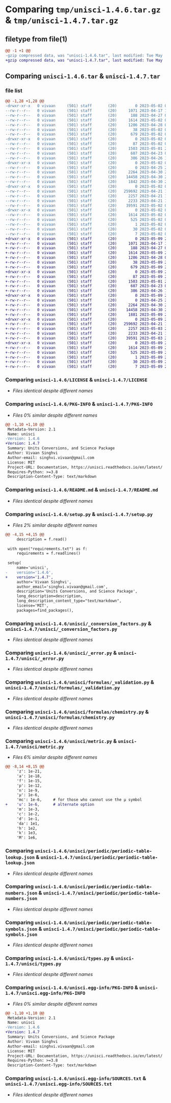 # Comparing `tmp/unisci-1.4.6.tar.gz` & `tmp/unisci-1.4.7.tar.gz`

## filetype from file(1)

```diff
@@ -1 +1 @@
-gzip compressed data, was "unisci-1.4.6.tar", last modified: Tue May  2 02:45:02 2023, max compression
+gzip compressed data, was "unisci-1.4.7.tar", last modified: Tue May  9 23:32:57 2023, max compression
```

## Comparing `unisci-1.4.6.tar` & `unisci-1.4.7.tar`

### file list

```diff
@@ -1,28 +1,28 @@
-drwxr-xr-x   0 vivaan     (501) staff       (20)        0 2023-05-02 02:45:02.401394 unisci-1.4.6/
--rw-r--r--   0 vivaan     (501) staff       (20)     1071 2023-04-17 11:50:57.000000 unisci-1.4.6/LICENSE
--rw-r--r--   0 vivaan     (501) staff       (20)      188 2023-04-27 04:25:20.000000 unisci-1.4.6/MANIFEST.in
--rw-r--r--   0 vivaan     (501) staff       (20)     1614 2023-05-02 02:45:02.401087 unisci-1.4.6/PKG-INFO
--rw-r--r--   0 vivaan     (501) staff       (20)     1286 2023-04-28 05:01:19.000000 unisci-1.4.6/README.md
--rw-r--r--   0 vivaan     (501) staff       (20)       38 2023-05-02 02:45:02.401503 unisci-1.4.6/setup.cfg
--rw-r--r--   0 vivaan     (501) staff       (20)      679 2023-05-02 02:43:58.000000 unisci-1.4.6/setup.py
-drwxr-xr-x   0 vivaan     (501) staff       (20)        0 2023-05-02 02:45:02.397016 unisci-1.4.6/unisci/
--rw-r--r--   0 vivaan     (501) staff       (20)       87 2023-05-02 02:43:54.000000 unisci-1.4.6/unisci/__init__.py
--rw-r--r--   0 vivaan     (501) staff       (20)     1503 2023-05-01 22:47:16.000000 unisci-1.4.6/unisci/_conversion_factors.py
--rw-r--r--   0 vivaan     (501) staff       (20)      607 2023-04-23 05:14:17.000000 unisci-1.4.6/unisci/_error.py
--rw-r--r--   0 vivaan     (501) staff       (20)      386 2023-04-26 16:06:26.000000 unisci-1.4.6/unisci/constants.py
-drwxr-xr-x   0 vivaan     (501) staff       (20)        0 2023-05-02 02:45:02.399329 unisci-1.4.6/unisci/formulas/
--rw-r--r--   0 vivaan     (501) staff       (20)        0 2023-04-25 22:04:55.000000 unisci-1.4.6/unisci/formulas/__init__.py
--rw-r--r--   0 vivaan     (501) staff       (20)     2264 2023-04-30 22:55:51.000000 unisci-1.4.6/unisci/formulas/_validation.py
--rw-r--r--   0 vivaan     (501) staff       (20)    14458 2023-04-30 22:56:45.000000 unisci-1.4.6/unisci/formulas/chemistry.py
--rw-r--r--   0 vivaan     (501) staff       (20)     1842 2023-04-30 22:59:28.000000 unisci-1.4.6/unisci/metric.py
-drwxr-xr-x   0 vivaan     (501) staff       (20)        0 2023-05-02 02:45:02.400696 unisci-1.4.6/unisci/periodic/
--rw-r--r--   0 vivaan     (501) staff       (20)   259692 2023-04-21 14:28:34.000000 unisci-1.4.6/unisci/periodic/periodic-table-lookup.json
--rw-r--r--   0 vivaan     (501) staff       (20)     2257 2023-04-21 14:47:26.000000 unisci-1.4.6/unisci/periodic/periodic-table-numbers.json
--rw-r--r--   0 vivaan     (501) staff       (20)     2233 2023-04-21 14:30:16.000000 unisci-1.4.6/unisci/periodic/periodic-table-symbols.json
--rw-r--r--   0 vivaan     (501) staff       (20)    39591 2023-05-02 02:42:15.000000 unisci-1.4.6/unisci/types.py
-drwxr-xr-x   0 vivaan     (501) staff       (20)        0 2023-05-02 02:45:02.398495 unisci-1.4.6/unisci.egg-info/
--rw-r--r--   0 vivaan     (501) staff       (20)     1614 2023-05-02 02:45:02.000000 unisci-1.4.6/unisci.egg-info/PKG-INFO
--rw-r--r--   0 vivaan     (501) staff       (20)      525 2023-05-02 02:45:02.000000 unisci-1.4.6/unisci.egg-info/SOURCES.txt
--rw-r--r--   0 vivaan     (501) staff       (20)        1 2023-05-02 02:45:02.000000 unisci-1.4.6/unisci.egg-info/dependency_links.txt
--rw-r--r--   0 vivaan     (501) staff       (20)       30 2023-05-02 02:45:02.000000 unisci-1.4.6/unisci.egg-info/requires.txt
--rw-r--r--   0 vivaan     (501) staff       (20)        7 2023-05-02 02:45:02.000000 unisci-1.4.6/unisci.egg-info/top_level.txt
+drwxr-xr-x   0 vivaan     (501) staff       (20)        0 2023-05-09 23:32:57.908730 unisci-1.4.7/
+-rw-r--r--   0 vivaan     (501) staff       (20)     1071 2023-04-17 11:50:57.000000 unisci-1.4.7/LICENSE
+-rw-r--r--   0 vivaan     (501) staff       (20)      188 2023-04-27 04:25:20.000000 unisci-1.4.7/MANIFEST.in
+-rw-r--r--   0 vivaan     (501) staff       (20)     1614 2023-05-09 23:32:57.908362 unisci-1.4.7/PKG-INFO
+-rw-r--r--   0 vivaan     (501) staff       (20)     1286 2023-04-28 05:01:19.000000 unisci-1.4.7/README.md
+-rw-r--r--   0 vivaan     (501) staff       (20)       38 2023-05-09 23:32:57.908831 unisci-1.4.7/setup.cfg
+-rw-r--r--   0 vivaan     (501) staff       (20)      679 2023-05-09 23:31:21.000000 unisci-1.4.7/setup.py
+drwxr-xr-x   0 vivaan     (501) staff       (20)        0 2023-05-09 23:32:57.904358 unisci-1.4.7/unisci/
+-rw-r--r--   0 vivaan     (501) staff       (20)       87 2023-05-09 23:30:45.000000 unisci-1.4.7/unisci/__init__.py
+-rw-r--r--   0 vivaan     (501) staff       (20)     1503 2023-05-01 22:47:16.000000 unisci-1.4.7/unisci/_conversion_factors.py
+-rw-r--r--   0 vivaan     (501) staff       (20)      607 2023-04-23 05:14:17.000000 unisci-1.4.7/unisci/_error.py
+-rw-r--r--   0 vivaan     (501) staff       (20)      386 2023-04-26 16:06:26.000000 unisci-1.4.7/unisci/constants.py
+drwxr-xr-x   0 vivaan     (501) staff       (20)        0 2023-05-09 23:32:57.906651 unisci-1.4.7/unisci/formulas/
+-rw-r--r--   0 vivaan     (501) staff       (20)        0 2023-04-25 22:04:55.000000 unisci-1.4.7/unisci/formulas/__init__.py
+-rw-r--r--   0 vivaan     (501) staff       (20)     2264 2023-04-30 22:55:51.000000 unisci-1.4.7/unisci/formulas/_validation.py
+-rw-r--r--   0 vivaan     (501) staff       (20)    14458 2023-04-30 22:56:45.000000 unisci-1.4.7/unisci/formulas/chemistry.py
+-rw-r--r--   0 vivaan     (501) staff       (20)     1881 2023-05-09 23:31:16.000000 unisci-1.4.7/unisci/metric.py
+drwxr-xr-x   0 vivaan     (501) staff       (20)        0 2023-05-09 23:32:57.907923 unisci-1.4.7/unisci/periodic/
+-rw-r--r--   0 vivaan     (501) staff       (20)   259692 2023-04-21 14:28:34.000000 unisci-1.4.7/unisci/periodic/periodic-table-lookup.json
+-rw-r--r--   0 vivaan     (501) staff       (20)     2257 2023-05-03 23:47:40.000000 unisci-1.4.7/unisci/periodic/periodic-table-numbers.json
+-rw-r--r--   0 vivaan     (501) staff       (20)     2233 2023-04-21 14:30:16.000000 unisci-1.4.7/unisci/periodic/periodic-table-symbols.json
+-rw-r--r--   0 vivaan     (501) staff       (20)    39591 2023-05-03 23:43:10.000000 unisci-1.4.7/unisci/types.py
+drwxr-xr-x   0 vivaan     (501) staff       (20)        0 2023-05-09 23:32:57.905851 unisci-1.4.7/unisci.egg-info/
+-rw-r--r--   0 vivaan     (501) staff       (20)     1614 2023-05-09 23:32:57.000000 unisci-1.4.7/unisci.egg-info/PKG-INFO
+-rw-r--r--   0 vivaan     (501) staff       (20)      525 2023-05-09 23:32:57.000000 unisci-1.4.7/unisci.egg-info/SOURCES.txt
+-rw-r--r--   0 vivaan     (501) staff       (20)        1 2023-05-09 23:32:57.000000 unisci-1.4.7/unisci.egg-info/dependency_links.txt
+-rw-r--r--   0 vivaan     (501) staff       (20)       30 2023-05-09 23:32:57.000000 unisci-1.4.7/unisci.egg-info/requires.txt
+-rw-r--r--   0 vivaan     (501) staff       (20)        7 2023-05-09 23:32:57.000000 unisci-1.4.7/unisci.egg-info/top_level.txt
```

### Comparing `unisci-1.4.6/LICENSE` & `unisci-1.4.7/LICENSE`

 * *Files identical despite different names*

### Comparing `unisci-1.4.6/PKG-INFO` & `unisci-1.4.7/PKG-INFO`

 * *Files 0% similar despite different names*

```diff
@@ -1,10 +1,10 @@
 Metadata-Version: 2.1
 Name: unisci
-Version: 1.4.6
+Version: 1.4.7
 Summary: Units Conversions, and Science Package
 Author: Vivaan Singhvi
 Author-email: singhvi.vivaan@gmail.com
 License: MIT
 Project-URL: Documentation, https://unisci.readthedocs.io/en/latest/
 Requires-Python: >=3.8
 Description-Content-Type: text/markdown
```

### Comparing `unisci-1.4.6/README.md` & `unisci-1.4.7/README.md`

 * *Files identical despite different names*

### Comparing `unisci-1.4.6/setup.py` & `unisci-1.4.7/setup.py`

 * *Files 2% similar despite different names*

```diff
@@ -4,15 +4,15 @@
     description = f.read()
 
 with open("requirements.txt") as f:
     requirements = f.readlines()
 
 setup(
     name='unisci',
-    version='1.4.6',
+    version='1.4.7',
     author='Vivaan Singhvi',
     author_email='singhvi.vivaan@gmail.com',
     description='Units Conversions, and Science Package',
     long_description=description,
     long_description_content_type="text/markdown",
     license='MIT',
     packages=find_packages(),
```

### Comparing `unisci-1.4.6/unisci/_conversion_factors.py` & `unisci-1.4.7/unisci/_conversion_factors.py`

 * *Files identical despite different names*

### Comparing `unisci-1.4.6/unisci/_error.py` & `unisci-1.4.7/unisci/_error.py`

 * *Files identical despite different names*

### Comparing `unisci-1.4.6/unisci/formulas/_validation.py` & `unisci-1.4.7/unisci/formulas/_validation.py`

 * *Files identical despite different names*

### Comparing `unisci-1.4.6/unisci/formulas/chemistry.py` & `unisci-1.4.7/unisci/formulas/chemistry.py`

 * *Files identical despite different names*

### Comparing `unisci-1.4.6/unisci/metric.py` & `unisci-1.4.7/unisci/metric.py`

 * *Files 6% similar despite different names*

```diff
@@ -8,14 +8,15 @@
     'z': 1e-21,
     'a': 1e-18,
     'f': 1e-15,
     'p': 1e-12,
     'n': 1e-9,
     'µ': 1e-6,
     'mc': 1e-6,     # for those who cannot use the µ symbol
+    'u': 1e-6,      # alternate option
     'm': 1e-3,
     'c': 1e-2,
     'd': 1e-1,
     'da': 1e1,
     'h': 1e2,
     'k': 1e3,
     'M': 1e6,
```

### Comparing `unisci-1.4.6/unisci/periodic/periodic-table-lookup.json` & `unisci-1.4.7/unisci/periodic/periodic-table-lookup.json`

 * *Files identical despite different names*

### Comparing `unisci-1.4.6/unisci/periodic/periodic-table-numbers.json` & `unisci-1.4.7/unisci/periodic/periodic-table-numbers.json`

 * *Files identical despite different names*

### Comparing `unisci-1.4.6/unisci/periodic/periodic-table-symbols.json` & `unisci-1.4.7/unisci/periodic/periodic-table-symbols.json`

 * *Files identical despite different names*

### Comparing `unisci-1.4.6/unisci/types.py` & `unisci-1.4.7/unisci/types.py`

 * *Files identical despite different names*

### Comparing `unisci-1.4.6/unisci.egg-info/PKG-INFO` & `unisci-1.4.7/unisci.egg-info/PKG-INFO`

 * *Files 0% similar despite different names*

```diff
@@ -1,10 +1,10 @@
 Metadata-Version: 2.1
 Name: unisci
-Version: 1.4.6
+Version: 1.4.7
 Summary: Units Conversions, and Science Package
 Author: Vivaan Singhvi
 Author-email: singhvi.vivaan@gmail.com
 License: MIT
 Project-URL: Documentation, https://unisci.readthedocs.io/en/latest/
 Requires-Python: >=3.8
 Description-Content-Type: text/markdown
```

### Comparing `unisci-1.4.6/unisci.egg-info/SOURCES.txt` & `unisci-1.4.7/unisci.egg-info/SOURCES.txt`

 * *Files identical despite different names*


